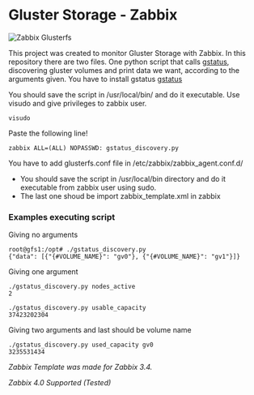 # Gluster Storage - Zabbix
![Zabbix Glusterfs](https://i.imgur.com/K7OP7uM.png)


This project was created to monitor Gluster Storage with Zabbix.
In this repository there are two files.
One python script that calls [gstatus](https://github.com/gluster/gstatus), discovering gluster volumes and print data we want, according to the arguments given.
You have to install gstatus [gstatus](https://github.com/gluster/gstatus)

You should save the script in /usr/local/bin/ and do it executable. Use visudo and give privileges to zabbix user.
```
visudo
```
Paste the following line!
```
zabbix ALL=(ALL) NOPASSWD: gstatus_discovery.py
```
You have to add glusterfs.conf file in /etc/zabbix/zabbix_agent.conf.d/

* You should save the script in /usr/local/bin directory and do it executable from zabbix user using sudo.
* The last one shoud be import zabbix_template.xml in zabbix

### Examples executing script
Giving no arguments
```
root@gfs1:/opt# ./gstatus_discovery.py
{"data": [{"{#VOLUME_NAME}": "gv0"}, {"{#VOLUME_NAME}": "gv1"}]}
```

Giving one argument
```
./gstatus_discovery.py nodes_active
2
```
```
./gstatus_discovery.py usable_capacity
37423202304
```

Giving two arguments and last should be volume name
```
./gstatus_discovery.py used_capacity gv0
3235531434
```
*Zabbix Template was made for Zabbix 3.4.*

*Zabbix 4.0 Supported (Tested)*
